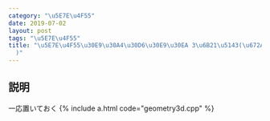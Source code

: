 ```yaml
---
category: "\u5E7E\u4F55"
date: 2019-07-02
layout: post
tags: "\u5E7E\u4F55"
title: "\u5E7E\u4F55\u30E9\u30A4\u30D6\u30E9\u30EA 3\u6B21\u5143(\u672A\u5B8C\u6210\
  )"
---
```


## 説明
一応置いておく
{% include a.html code="geometry3d.cpp" %}